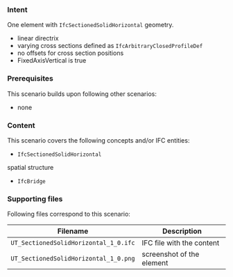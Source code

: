 ### Intent

One element with `IfcSectionedSolidHorizontal` geometry.

- linear directrix
- varying cross sections defined as `IfcArbitraryClosedProfileDef`
- no offsets for cross section positions
- FixedAxisVertical	is true

### Prerequisites

This scenario builds upon following other scenarios:

- none

### Content

This scenario covers the following concepts and/or IFC entities:

- `IfcSectionedSolidHorizontal`

spatial structure

- `IfcBridge`

### Supporting files

Following files correspond to this scenario:

| Filename                            | Description                               |
|-------------------------------------|-------------------------------------------|
| `UT_SectionedSolidHorizontal_1_0.ifc` | IFC file with the content                 |
| `UT_SectionedSolidHorizontal_1_0.png` | screenshot of the element                 |


